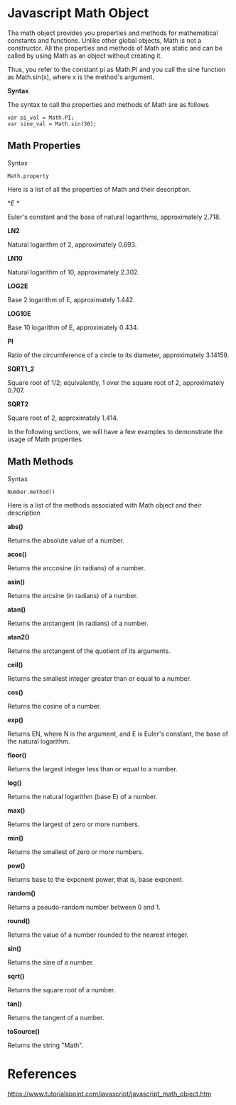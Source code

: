 # Javascript Math Object

The math object provides you properties and methods for mathematical constants and functions. Unlike other global objects, Math is not a constructor. All the properties and methods of Math are static and can be called by using Math as an object without creating it.

Thus, you refer to the constant pi as Math.PI and you call the sine function as Math.sin(x), where x is the method's argument.

**Syntax**

The syntax to call the properties and methods of Math are as follows
```
var pi_val = Math.PI;
var sine_val = Math.sin(30);
```

## Math Properties

Syntax
```
Math.property
```

Here is a list of all the properties of Math and their description.

**E \**

Euler's constant and the base of natural logarithms, approximately 2.718.

**LN2**

Natural logarithm of 2, approximately 0.693.

**LN10**

Natural logarithm of 10, approximately 2.302.

**LOG2E**

Base 2 logarithm of E, approximately 1.442.

**LOG10E**

Base 10 logarithm of E, approximately 0.434.

**PI**

Ratio of the circumference of a circle to its diameter, approximately 3.14159.

**SQRT1_2**

Square root of 1/2; equivalently, 1 over the square root of 2, approximately 0.707.

**SQRT2**

Square root of 2, approximately 1.414.

In the following sections, we will have a few examples to demonstrate the usage of Math properties.

## Math Methods

Syntax
```
Number.method()
```

Here is a list of the methods associated with Math object and their description

**abs()**

Returns the absolute value of a number.

**acos()**

Returns the arccosine (in radians) of a number.

**asin()**

Returns the arcsine (in radians) of a number.

**atan()**

Returns the arctangent (in radians) of a number.

**atan2()**

Returns the arctangent of the quotient of its arguments.

**ceil()**

Returns the smallest integer greater than or equal to a number.

**cos()**

Returns the cosine of a number.

**exp()**

Returns EN, where N is the argument, and E is Euler's constant, the base of the natural logarithm.

**floor()**

Returns the largest integer less than or equal to a number.

**log()**

Returns the natural logarithm (base E) of a number.

**max()**

Returns the largest of zero or more numbers.

**min()**

Returns the smallest of zero or more numbers.

**pow()**

Returns base to the exponent power, that is, base exponent.

**random()**

Returns a pseudo-random number between 0 and 1.

**round()**

Returns the value of a number rounded to the nearest integer.

**sin()**

Returns the sine of a number.

**sqrt()**

Returns the square root of a number.

**tan()**

Returns the tangent of a number.

**toSource()**

Returns the string "Math".

# References
https://www.tutorialspoint.com/javascript/javascript_math_object.htm

